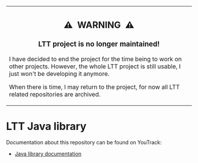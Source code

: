 <table align="center"><tr><td>
  <h2 align="center">⚠️&ensp;WARNING&ensp;⚠️</h2>
  <h3 align="center">LTT project is no longer maintained!</h3>
  <p>I have decided to end the project for the time being to work on other projects. However, the whole LTT project is still usable, I just won't be developing it anymore.</p>
  <p>When there is time, I may return to the project, for now all LTT related repositories are archived.</p>
</td></tr></table>

# LTT Java library

Documentation about this repository can be found on YouTrack:
- [Java library documentation](https://pervoj.myjetbrains.com/youtrack/articles/LTT-A-2)
